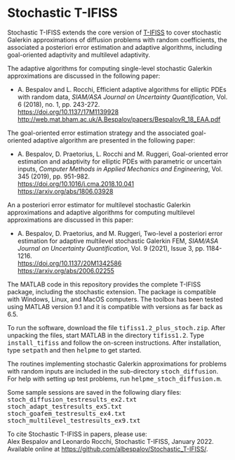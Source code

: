 # Stochastic T-IFISS

Stochastic T-IFISS extends the core version of <a href="https://www.manchester.ac.uk/ifiss/tifiss.html" target="_blank">T-IFISS</a> to cover stochastic Galerkin approximations of diffusion problems with random coefficients, the associated a posteriori error estimation and adaptive algorithms, including goal-oriented adaptivity and multilevel adaptivity.<br>

The adaptive algorithms for computing single-level stochastic Galerkin approximations are discussed in the following paper:
<ul>
  <li>
    A. Bespalov and L. Rocchi, Efficient adaptive algorithms for elliptic PDEs with random data,
    <i>SIAM/ASA Journal on Uncertainty Quantification</i>, Vol. 6 (2018), no. 1, pp. 243-272.<br>
    <a target="_blank" href="https://doi.org/10.1137/17M1139928">https://doi.org/10.1137/17M1139928</a><br>
    <a target="_blank" href="http://web.mat.bham.ac.uk/A.Bespalov/papers/BespalovR_18_EAA.pdf">
    http://web.mat.bham.ac.uk/A.Bespalov/papers/BespalovR_18_EAA.pdf</a>
  </li>
</ul>

The goal-oriented error estimation strategy and the associated goal-oriented adaptive algorithm are presented in the following paper:
<ul>
  <li>
    A. Bespalov, D. Praetorius, L. Rocchi and M. Ruggeri,
    Goal-oriented error estimation and adaptivity for elliptic PDEs with parametric or uncertain inputs,
    <i>Computer Methods in Applied Mechanics and Engineering</i>, Vol. 345 (2019), pp. 951-982.<br>
    <a target="_blank" href="https://doi.org/10.1016/j.cma.2018.10.041">
    https://doi.org/10.1016/j.cma.2018.10.041</a><br>
    <a target="_blank" href="https://arxiv.org/abs/1806.03928">https://arxiv.org/abs/1806.03928</a>
  </li>
</ul>

An a posteriori error estimator for multilevel stochastic Galerkin approximations and adaptive algorithms for computing multilevel approximations are discussed in this paper:
<ul>
  <li>
    A. Bespalov, D. Praetorius, and M. Ruggeri,
    Two-level a posteriori error estimation for adaptive multilevel stochastic Galerkin FEM,
    <i>SIAM/ASA Journal on Uncertainty Quantification</i>, Vol. 9 (2021), Issue 3, pp. 1184-1216.<br>
    <a target="_blank" href="https://doi.org/10.1137/20M1342586">https://doi.org/10.1137/20M1342586</a><br>
    <a target="_blank" href="https://arxiv.org/abs/2006.02255">https://arxiv.org/abs/2006.02255</a>
  </li>
</ul>

The MATLAB code in this repository provides the complete T-IFISS package, including the stochastic extension.
The package is compatible with Windows, Linux, and MacOS computers.
The toolbox has been tested using MATLAB version 9.1 and it is compatible with versions as far back as 6.5.<br>

To run the software, download the file <TT>tifiss1.2_plus_stoch.zip</TT>.
After unpacking the files, start MATLAB in the directory <TT>tifiss1.2</TT>.
Type <TT>install_tifiss</TT> and follow the on-screen instructions.
After installation, type <TT>setpath</TT> and then <TT>helpme</TT> to get started.<br>

The routines implementing stochastic Galerkin approximations for problems with random inputs
are included in the sub-directory <TT>stoch_diffusion</TT>.
For help with setting up test problems, run <TT>helpme_stoch_diffusion.m</TT>.<br>

Some sample sessions are saved in the following diary files:<br>
<TT>stoch_diffusion_testresults_ex2.txt</TT><br>
<TT>stoch_adapt_testresults_ex5.txt</TT><br>
<TT>stoch_goafem_testresults_ex4.txt</TT><br>
<TT>stoch_multilevel_testresults_ex9.txt</TT><br>

To cite Stochastic T-IFISS in papers, please use:<br>
Alex Bespalov and Leonardo Rocchi, Stochastic T-IFISS, January 2022. Available online at https://github.com/albespalov/Stochastic_T-IFISS/.
